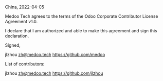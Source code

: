 China, 2022-04-05

Medoo Tech agrees to the terms of the Odoo Corporate Contributor License
Agreement v1.0.

I declare that I am authorized and able to make this agreement and sign this
declaration.

Signed,

jlzhou zh@medoo.tech https://github.com/medoo

List of contributors:

jlzhou zh@medoo.tech https://github.com/jlzhou
